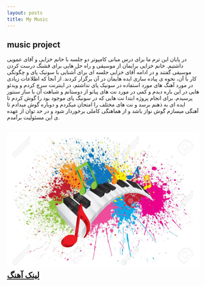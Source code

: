 ```yaml
---
layout: posts
title: My Music
---
```


## music project

در پایان این ترم ما برای درس مبانی کامپوتر دو جلسه با خانم خزایی و آقای عمویی داشتیم. خانم خزایی برایمان از موسیقی و راه حل هایی برای قشنگ درست کردن موسیقی گفتند و در ادامه آقای خزایی جلسه ای برای آَشنایی با سونیک پای و چگونگی کار با آن، نحوه ی پیاده سازی ایده هایمان در آن برگزار کردند.
از آنجا که اطلاعات زیادی در مورد آهنگ های مورد استفاده در سونیک پای نداشتم، در اینترنت سرچ کردم و ویدئو هایی در این باره دیدم و کمی در مورد نت های پیانو از دوستانم و شباهت آن با ساز سنتور پرسیدم.
 برای انجام پروژه ابتدا نت هایی که در سونیگ پای موجود بود را گوش کردم تا ایده ای به ذهنم برسد و نت های مختلف را امتحان میکردم و دوباره گوش میدادم تا آهنگی میسازم گوش نواز باشد و از هماهنگی کاملی برخوردار شود و در حد توان از عهده ی این مسئولیت برآمدم.


![iamge](../assets/images/music.jpg "my music")
[لینک آهنگ](https://soundcloud.com/user-615412812/ahang)
---

